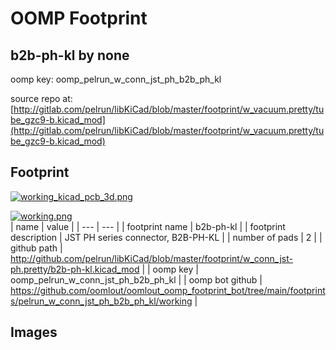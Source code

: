 # OOMP Footprint  
## b2b-ph-kl  by none  
  
oomp key: oomp_pelrun_w_conn_jst_ph_b2b_ph_kl  
  
source repo at: [http://gitlab.com/pelrun/libKiCad/blob/master/footprint/w_vacuum.pretty/tube_gzc9-b.kicad_mod](http://gitlab.com/pelrun/libKiCad/blob/master/footprint/w_vacuum.pretty/tube_gzc9-b.kicad_mod)  
## Footprint  
  
[![working_kicad_pcb_3d.png](working_kicad_pcb_3d_600.png)](working_kicad_pcb_3d.png)  
  
[![working.png](working_600.png)](working.png)  
| name | value | 
| --- | --- | 
| footprint name | b2b-ph-kl | 
| footprint description | JST PH series connector, B2B-PH-KL | 
| number of pads | 2 | 
| github path | http://github.com/pelrun/libKiCad/blob/master/footprint/w_conn_jst-ph.pretty/b2b-ph-kl.kicad_mod | 
| oomp key | oomp_pelrun_w_conn_jst_ph_b2b_ph_kl | 
| oomp bot github | https://github.com/oomlout/oomlout_oomp_footprint_bot/tree/main/footprints/pelrun_w_conn_jst_ph_b2b_ph_kl/working | 
## Images  
